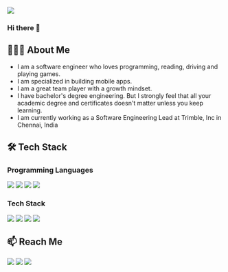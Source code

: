 ![](https://komarev.com/ghpvc/?username=jsramraj&style=for-the-badge)

### Hi there 👋

## 👨🏻‍💻  About Me
- I am a software engineer who loves programming, reading, driving and playing games. 
- I am specialized in building mobile apps.
- I am a great team player with a growth mindset.
- I have bachelor's degree engineering. But I strongly feel that all your academic degree and certificates doesn't matter unless you keep learning.
- I am currently working as a Software Engineering Lead at Trimble, Inc in Chennai, India

## 🛠  Tech Stack
### Programming Languages
<img src="https://img.shields.io/badge/Swift-FA7343?style=for-the-badge&logo=swift&logoColor=white" /> <img src="https://img.shields.io/badge/Java-ED8B00?style=for-the-badge&logo=java&logoColor=white" /> <img src="https://img.shields.io/badge/-C%20Sharp-239120?style=for-the-badge&logo=C%20Sharp" /> <img src="https://img.shields.io/badge/-JavaScript-F7DF1E?style=for-the-badge&logo=JavaScript&logoColor=black" />

### Tech Stack
<img src="https://img.shields.io/badge/-Android-3DDC84?style=for-the-badge&logo=Android&logoColor=white" /> <img src="https://img.shields.io/badge/-iOS-000000?style=for-the-badge&logo=iOS&logoColor=white" /> <img src="https://img.shields.io/badge/-Xamarin-3498DB?style=for-the-badge&logo=Xamarin&logoColor=white" /> <img src="https://img.shields.io/badge/-Node.js-339933?style=for-the-badge&logo=Node.js&logoColor=white" />

## 📫 Reach Me
[<img src="https://img.shields.io/badge/-Stack%20Overflow-F58025?style=for-the-badge&logo=Stack%20Overflow&logoColor=white" />](https://stackoverflow.com/users/1051215/ramaraj-t)
[<img src="https://img.shields.io/badge/-Gmail-EA4335?style=for-the-badge&logo=Gmail&logoColor=white" />](mailto:ramaraj.tt@gmail.com)
[<img src="https://img.shields.io/badge/-LinkedIn-0A66C2?style=for-the-badge&logo=LinkedIn&logoColor=white" />](https://www.linkedin.com/in/ramarajtt)

<!--
**jsramraj/jsramraj** is a ✨ _special_ ✨ repository because its `README.md` (this file) appears on your GitHub profile.

Here are some ideas to get you started:

- 🔭 I’m currently working on ...
- 🌱 I’m currently learning ...
- 👯 I’m looking to collaborate on ...
- 🤔 I’m looking for help with ...
- 💬 Ask me about ...
- 📫 How to reach me: ...
- 😄 Pronouns: ...
- ⚡ Fun fact: ...
-->
